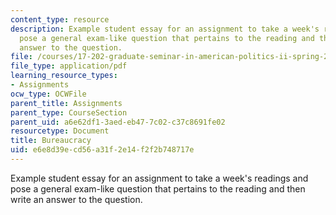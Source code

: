 ```yaml
---
content_type: resource
description: Example student essay for an assignment to take a week's readings and
  pose a general exam-like question that pertains to the reading and then write an
  answer to the question.
file: /courses/17-202-graduate-seminar-in-american-politics-ii-spring-2010/e6e8d39ecd56a31f2e14f2f2b748717e_MIT17_202S10_Bureacracy_es.pdf
file_type: application/pdf
learning_resource_types:
- Assignments
ocw_type: OCWFile
parent_title: Assignments
parent_type: CourseSection
parent_uid: a6e62df1-3aed-eb47-7c02-c37c8691fe02
resourcetype: Document
title: Bureaucracy
uid: e6e8d39e-cd56-a31f-2e14-f2f2b748717e
---
```

Example student essay for an assignment to take a week's readings and pose a general exam-like question that pertains to the reading and then write an answer to the question.

